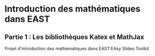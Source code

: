 # Introduction des mathématiques dans EAST
## Partie 1 : Les bibliothèques Katex et MathJax

Projet d'introduction des mathématiques dans EAST:EAsy Slides Toolkit.
